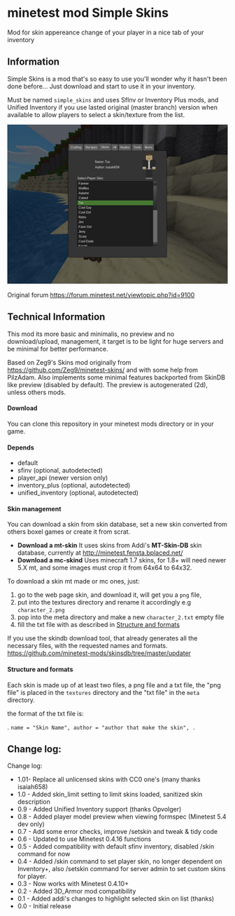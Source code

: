 minetest mod Simple Skins
=========================

Mod for skin appereance change of your player in a nice tab of your inventory

Information
------------

Simple Skins is a mod that's so easy to use you'll wonder why it hasn't been
done before... Just download and start to use it in your inventory.

Must be named `simple_skins` and uses SfInv or Inventory Plus mods,
and Unified Inventory if you use lasted original (master branch)
version when available to allow players to select a skin/texture from the list.

![screenshot.jpg](screenshot.jpg)

Original forum https://forum.minetest.net/viewtopic.php?id=9100

Technical Information
---------------------

This mod its more basic and minimalis, no preview and no download/upload, management,
it target is to be light for huge servers and be minimal for better performance.

Based on Zeg9's Skins mod originally from https://github.com/Zeg9/minetest-skins/ and
with some help from PilzAdam. Also implements some minimal features backported from SkinDB
like preview (disabled by default). The preview is autogenerated (2d), unless others mods.

#### Download

You can clone this repository in your minetest mods directory or in your game.

#### Depends

* default
* sfinv (optional, autodetected)
* player_api (newer version only)
* inventory_plus (optional, autodetected)
* unified_inventory (optional, autodetected)

#### Skin management

You can download a skin from skin database, set a new skin converted
from others boxel games or create it from scrat.

* **Download a mt-skin** It uses skins from Addi's **MT-Skin-DB**
skin database, currently at http://minetest.fensta.bplaced.net/
* **Download a mc-skind** Uses minecraft 1.7 skins, for 1.8+ will need newer 5.X mt,
and some images must crop it from 64x64 to 64x32.

To download a skin mt made or mc ones, just:
1. go to the web page skin, and download it, will get you a `png` file,
2. put into the textures directory and rename it accordingly e.g `character_2.png`
3. pop into the meta directory and make a new `character_2.txt` empty file
4. fill the txt file with as described in [Structure and formats](#structure-and-formats)

If you use the skindb download tool, that already generates all
the necessary files, with the requested names and formats. https://github.com/minetest-mods/skinsdb/tree/master/updater

#### Structure and formats

Each skin is made up of at least two files, a png file and a txt file,
the "png file" is placed in the `textures` directory and
the "txt file" in the `meta` directory.

the format of the txt file is:

. ```
name = "Skin Name",
author = "author that make the skin",
. ```

Change log:
-----------

Change log:

- 1.01- Replace all unlicensed skins with CC0 one's (many thanks isaiah658)
- 1.0 - Added skin_limit setting to limit skins loaded, sanitized skin description
- 0.9 - Added Unified Inventory support (thanks Opvolger)
- 0.8 - Added player model preview when viewing formspec (Minetest 5.4 dev only)
- 0.7 - Add some error checks, improve /setskin and tweak & tidy code
- 0.6 - Updated to use Minetest 0.4.16 functions
- 0.5 - Added compatibility with default sfinv inventory, disabled /skin command for now
- 0.4 - Added /skin command to set player skin, no longer dependent on Inventory+, also /setskin command for server admin to set custom skins for player.
- 0.3 - Now works with Minetest 0.4.10+
- 0.2 - Added 3D_Armor mod compatibility
- 0.1 - Added addi's changes to highlight selected skin on list (thanks)
- 0.0 - Initial release
